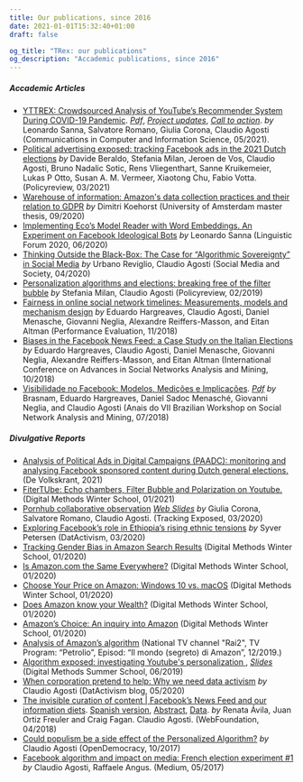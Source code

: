 ```yaml
---
title: Our publications, since 2016
date: 2021-01-01T15:32:40+01:00
draft: false

og_title: "TRex: our publications"
og_description: "Accademic publications, since 2016"
---
```



##### Accademic Articles

* [YTTREX: Crowdsourced Analysis of YouTube’s Recommender System During COVID-19 Pandemic](https://link.springer.com/chapter/10.1007%2F978-3-030-76228-5_8). [_Pdf_](https://www.researchgate.net/profile/Leonardo-Sanna-2/publication/351285419_YTTREX_crowdsourced_analysis_of_YouTube's_recommender_system_during_COVID-19_pandemic/links/60900733a6fdccaebd057c0b/YTTREX-crowdsourced-analysis-of-YouTubes-recommender-system-during-COVID-19-pandemic.pdf), [_Project updates_](https://youtube.tracking.exposed/wetest/announcement-1/), [_Call to action_](https://youtube.tracking.exposed/wetest/1/).  _by_ Leonardo Sanna, Salvatore Romano, Giulia Corona, Claudio Agosti (Communications in Computer and Information Science, 05/2021).
* [Political advertising exposed: tracking Facebook ads in the 2021 Dutch elections](https://policyreview.info/articles/news/political-advertising-exposed-tracking-facebook-ads-2021-dutch-elections/1543) _by_ Davide Beraldo, Stefania Milan, Jeroen de Vos, Claudio Agosti, Bruno Nadalic Sotic, Rens Vliegenthart, Sanne Kruikemeier, Lukas P Otto, Susan A. M. Vermeer, Xiaotong Chu, Fabio Votta.  (Policyreview, 03/2021)
* [Warehouse of information: Amazon's data collection practices and their relation to GDPR](https://github.com/tracking-exposed/presentation/blob/master/Dimitri%20Koehorst%20Master%20Thesis%20Final%20Version.pdf) _by_ Dimitri Koehorst (University of Amsterdam master thesis, 09/2020)
* [Implementing Eco’s Model Reader with Word Embeddings. An Experiment on Facebook Ideological Bots](https://iris.unimore.it/retrieve/handle/11380/1220856/300738/Paper_JADT_final-3.pdf) _by_ Leonardo Sanna (Linguistic Forum 2020, 06/2020)
* [Thinking Outside the Black-Box: The Case for “Algorithmic Sovereignty” in Social Media](https://journals.sagepub.com/doi/full/10.1177/2056305120915613) _by_ Urbano Reviglio, Claudio Agosti (Social Media and Society, 04/2020)
* [Personalization algorithms and elections: breaking free of the filter bubble](https://policyreview.info/articles/news/personalisation-algorithms-and-elections-breaking-free-filter-bubble/1385) _by_  Stefania Milan, Claudio Agosti (Policyreview, 02/2019)
* [Fairness in online social network timelines: Measurements, models and mechanism design](https://arxiv.org/pdf/1809.05530.pdf) _by_ Eduardo Hargreaves, Claudio Agosti, Daniel Menasche, Giovanni Neglia, Alexandre Reiffers-Masson, and Eitan Altman (Performance Evaluation, 11/2018)
* [Biases in the Facebook News Feed: a Case Study on the Italian Elections](https://doi.org/10.1109/ASONAM.2018.8508659) _by_ Eduardo Hargreaves, Claudio Agosti, Daniel Menasche, Giovanni Neglia, Alexandre Reiffers-Masson, and Eitan Altman (International Conference on Advances in Social Networks Analysis and Mining, 10/2018)
* [Visibilidade no Facebook: Modelos, Medições e Implicações](http://portaldeconteudo.sbc.org.br/index.php/brasnam/article/view/3591).  [_Pdf_](https://eduardohargreaves.files.wordpress.com/2018/07/visibilidade-facebook-modelos-7.pdf) _by_ Brasnam, Eduardo Hargreaves, Daniel Sadoc Menasché, Giovanni Neglia, and Claudio Agosti (Anais do VII Brazilian Workshop on Social Network Analysis and Mining, 07/2018)

<!-- manca rivedere quelli di alex e di dataactive, poi fare domanda generale -->
<!-- manca la tesi di giulia e vedere se ce ne sono altre  -->


##### Divulgative Reports

* [Analysis of Political Ads in Digital Campaigns (PAADC): monitoring and analysing Facebook sponsored content during Dutch general elections.](https://github.com/tracking-exposed/experiments-data/tree/master/PAADC) (De Volkskrant, 2021)
* [FiterTUbe: Echo chambers, Filter Bubble and Polarization on Youtube.](https://wiki.digitalmethods.net/Dmi/WinterSchool2021FIterTube) (Digital Methods Winter School, 01/2021)
* [Pornhub collaborative observation](https://pornhub.tracking.exposed/potest/final-1) [_Web Slides_](https://pornhub.tracking.exposed/slides/potest1/) _by_ Giulia Corona, Salvatore Romano, Claudio Agosti.  (Tracking Exposed, 03/2020)
* [Exploring Facebook’s role in Ethiopia’s rising ethnic tensions](https://data-activism.net/2020/03/bigdata-sur-exploring-facebooks-role-in-ethiopias-rising-ethnic-tensions/) _by_ Syver Petersen (DatActivism, 03/2020)
* [Tracking Gender Bias in Amazon Search Results](https://wiki.digitalmethods.net/Dmi/WinterSchool2020trackinggenderbiasamazon) (Digital Methods Winter School, 01/2020)
* [Is Amazon.com the Same Everywhere?](https://wiki.digitalmethods.net/Dmi/WinterSchool2020amazonregional) (Digital Methods Winter School, 01/2020)
* [Choose Your Price on Amazon: Windows 10 vs. macOS](https://wiki.digitalmethods.net/Dmi/WinterSchool2020AmazonOS) (Digital Methods Winter School, 01/2020)
* [Does Amazon know your Wealth?](https://wiki.digitalmethods.net/Dmi/WinterSchool2020DoesAmazonknowyourWealth) (Digital Methods Winter School, 01/2020)
* [Amazon’s Choice: An inquiry into Amazon](https://wiki.digitalmethods.net/Dmi/WinterSchool2020amazonschoice) (Digital Methods Winter School, 01/2020)
* [Analysis of Amazon’s algorithm](https://vimeo.com/378307005)
(National TV channel "Rai2", TV Program: “Petrolio”, Episod: “Il mondo (segreto) di Amazon”, 12/2019.)
* [Algorithm exposed: investigating Youtube's personalization ](https://wiki.digitalmethods.net/Dmi/SummerSchool2019AlgorithmsExposed), [_Slides_](https://data-activism.net/2019/07/youtube-algorithm-exposed-dmi-summer-school-project-week-1/) (Digital Methods Summer School, 06/2019)
* [When corporation pretend to help: Why we need data activism](https://data-activism.net/2019/05/fbtrex-reaction-to-facebook-collaboration/) _by_ Claudio Agosti (DatActivism blog, 05/2020)
* [The invisible curation of content | Facebook’s News Feed and our information diets](http://webfoundation.org/docs/2018/04/WF_InvisibleCurationContent_Screen_AW.pdf).  [Spanish version](http://webfoundation.org/docs/2018/04/WF_ICC_Spanish_Screen_AW.pdf), [Abstract](https://webfoundation.org/research/the-invisible-curation-of-content-facebooks-news-feed-and-our-information-diets/), [Data](https://github.com/tracking-exposed/experiments-data/tree/master/wto).  _by_ Renata Ávila, Juan Ortiz Freuler and Craig Fagan. Claudio Agosti.  (WebFoundation, 04/2018)
* [Could populism be a side effect of the Personalized Algorithm?](https://www.opendemocracy.net/digitaliberties/claudio-agosti/could-populism-be-side-effect-of-personalized-algorithm) _by_ Claudio Agosti (OpenDemocracy, 10/2017)
* [Facebook algorithm and impact on media: French election experiment #1](https://medium.com/@trackingexposed/facebook-algorithm-and-impact-on-media-french-election-experiment-1-d760ed5a242f) _by_ Claudio Agosti, Raffaele Angus.  (Medium, 05/2017)

